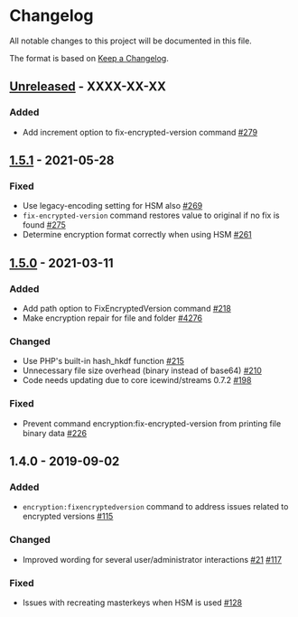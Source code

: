 # Changelog

All notable changes to this project will be documented in this file.

The format is based on [Keep a Changelog](http://keepachangelog.com/en/1.0.0/).

## [Unreleased] - XXXX-XX-XX

### Added
- Add increment option to fix-encrypted-version command [#279](https://github.com/owncloud/encryption/issues/279)

## [1.5.1] - 2021-05-28

### Fixed

- Use legacy-encoding setting for HSM also [#269](https://github.com/owncloud/encryption/issues/269)
- `fix-encrypted-version` command restores value to original if no fix is found  [#275](https://github.com/owncloud/encryption/issues/275)
- Determine encryption format correctly when using HSM  [#261](https://github.com/owncloud/encryption/pull/261)

## [1.5.0] - 2021-03-11

### Added

- Add path option to FixEncryptedVersion command [#218](https://github.com/owncloud/encryption/pull/218)
- Make encryption repair for file and folder [#4276](https://github.com/owncloud/enterprise/issues/4276)

### Changed

- Use PHP's built-in hash_hkdf function [#215](https://github.com/owncloud/encryption/pull/215)
- Unnecessary file size overhead (binary instead of base64) [#210](https://github.com/owncloud/encryption/issues/210)
- Code needs updating due to core icewind/streams 0.7.2 [#198](https://github.com/owncloud/encryption/issues/198)

### Fixed

- Prevent command encryption:fix-encrypted-version from printing file binary data [#226](https://github.com/owncloud/encryption/pull/226)

## 1.4.0 - 2019-09-02

### Added

- `encryption:fixencryptedversion` command to address issues related to encrypted versions  [#115](https://github.com/owncloud/encryption/pull/115)

### Changed

- Improved wording for several user/administrator interactions [#21](https://github.com/owncloud/encryption/pull/21) [#117](https://github.com/owncloud/encryption/pull/117)

### Fixed

- Issues with recreating masterkeys when HSM is used [#128](https://github.com/owncloud/encryption/pull/128)


[Unreleased]: https://github.com/owncloud/encryption/compare/v1.5.1...HEAD
[1.5.1]: https://github.com/owncloud/encryption/compare/v1.5.0...v1.5.1
[1.5.0]: https://github.com/owncloud/encryption/compare/v1.4.0...v1.5.0
